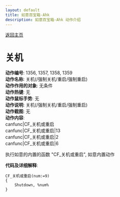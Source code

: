 ```yaml
---
layout: default
title: 如意百宝箱-Ahk
description: 如意百宝箱-Ahk 动作介绍
---
```

<link rel="stylesheet" href="../Actions/css/atom-one-light.min.css">
<script src="../Actions/js/highlight.min.js"></script>
<script>hljs.highlightAll();</script>

[返回主页](../index.md)

# [](#header-2) 关机

**动作编号**: 1356, 1357, 1358, 1359  
**动作名称**: 关机(/强制关机/重启/强制重启)  
**动作作用的对象**: 无条件  
**动作热键**: 无  
**动作鼠标手势**: 无  
**动作说明**: 关机(/强制关机/重启/强制重启)  
**动作截图**: 无  
**动作内容**:  
canfunc|CF_关机或重启  
canfunc|CF_关机或重启|13  
canfunc|CF_关机或重启|2  
canfunc|CF_关机或重启|6  

执行如意的内置的函数 "CF_关机或重启", 如意内置动作  

**代码及详细解释**:  
```Autohotkey
CF_关机或重启(num:=9)
{
	Shutdown, %num%
}
```